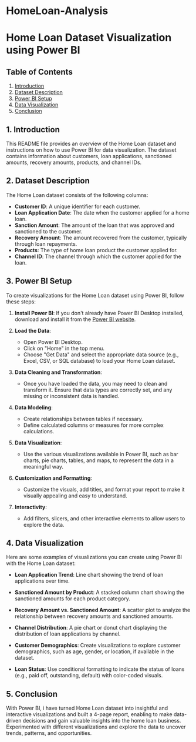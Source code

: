 # HomeLoan-Analysis

# Home Loan Dataset Visualization using Power BI

## Table of Contents
1. [Introduction](#introduction)
2. [Dataset Description](#dataset-description)
3. [Power BI Setup](#power-bi-setup)
4. [Data Visualization](#data-visualization)
5. [Conclusion](#conclusion)

## 1. Introduction

This README file provides an overview of the Home Loan dataset and instructions on how to use Power BI for data visualization. The dataset contains information about customers, loan applications, sanctioned amounts, recovery amounts, products, and channel IDs.

## 2. Dataset Description

The Home Loan dataset consists of the following columns:

- **Customer ID**: A unique identifier for each customer.
- **Loan Application Date**: The date when the customer applied for a home loan.
- **Sanction Amount**: The amount of the loan that was approved and sanctioned to the customer.
- **Recovery Amount**: The amount recovered from the customer, typically through loan repayments.
- **Products**: The type of home loan product the customer applied for.
- **Channel ID**: The channel through which the customer applied for the loan.

## 3. Power BI Setup

To create visualizations for the Home Loan dataset using Power BI, follow these steps:

1. **Install Power BI**: If you don't already have Power BI Desktop installed, download and install it from the [Power BI website](https://powerbi.microsoft.com/en-us/desktop/).

2. **Load the Data**:
   - Open Power BI Desktop.
   - Click on "Home" in the top menu.
   - Choose "Get Data" and select the appropriate data source (e.g., Excel, CSV, or SQL database) to load your Home Loan dataset.

3. **Data Cleaning and Transformation**:
   - Once you have loaded the data, you may need to clean and transform it. Ensure that data types are correctly set, and any missing or inconsistent data is handled.

4. **Data Modeling**:
   - Create relationships between tables if necessary.
   - Define calculated columns or measures for more complex calculations.

5. **Data Visualization**:
   - Use the various visualizations available in Power BI, such as bar charts, pie charts, tables, and maps, to represent the data in a meaningful way.

6. **Customization and Formatting**:
   - Customize the visuals, add titles, and format your report to make it visually appealing and easy to understand.

7. **Interactivity**:
   - Add filters, slicers, and other interactive elements to allow users to explore the data.


## 4. Data Visualization

Here are some examples of visualizations you can create using Power BI with the Home Loan dataset:

- **Loan Application Trend**: Line chart showing the trend of loan applications over time.

- **Sanctioned Amount by Product**: A stacked column chart showing the sanctioned amounts for each product category.

- **Recovery Amount vs. Sanctioned Amount**: A scatter plot to analyze the relationship between recovery amounts and sanctioned amounts.

- **Channel Distribution**: A pie chart or donut chart displaying the distribution of loan applications by channel.

- **Customer Demographics**: Create visualizations to explore customer demographics, such as age, gender, or location, if available in the dataset.

- **Loan Status**: Use conditional formatting to indicate the status of loans (e.g., paid off, outstanding, default) with color-coded visuals.

## 5. Conclusion

With Power BI, i have turned Home Loan dataset into insightful and interactive visualizations and built a 4-page report, enabling to make data-driven decisions and gain valuable insights into the home loan business. Experimented with different visualizations and explore the data to uncover trends, patterns, and opportunities.
